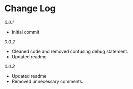 Change Log
===========

*0.0.1*

* Initial commit

*0.0.2*

* Cleaned code and removed confusing debug statement.
* Updated readme

*0.0.3*
* Updated readme
* Removed unnecessary comments.
